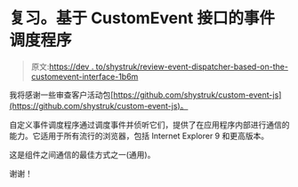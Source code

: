 # 复习。基于 CustomEvent 接口的事件调度程序

> 原文:[https://dev . to/shystruk/review-event-dispatcher-based-on-the-customevent-interface-1b6m](https://dev.to/shystruk/review-event-dispatcher-based-on-the-customevent-interface-1b6m)

我将感谢一些审查客户活动包[https://github.com/shystruk/custom-event-js](https://github.com/shystruk/custom-event-js)。

自定义事件调度程序通过调度事件并侦听它们，提供了在应用程序内部进行通信的能力。它适用于所有流行的浏览器，包括 Internet Explorer 9 和更高版本。

这是组件之间通信的最佳方式之一(通用)。

谢谢！